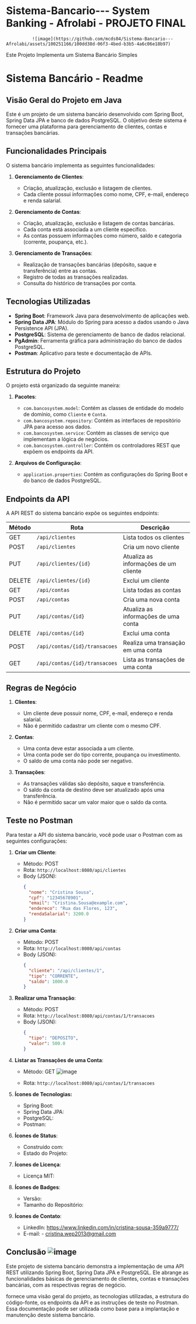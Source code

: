 # Sistema-Bancario--- System Banking - Afrolabi - **PROJETO FINAL**

              ![image](https://github.com/mcds04/Sistema-Bancario---Afrolabi/assets/100251166/100dd38d-06f3-4bed-b3b5-4a6c06e18b97)



Este Projeto Implementa um Sistema Bancário Simples
# Sistema Bancário - Readme

## Visão Geral do Projeto em Java        


Este é um projeto de um sistema bancário desenvolvido com Spring Boot, Spring Data JPA e banco de dados PostgreSQL. O objetivo deste sistema é fornecer uma plataforma para gerenciamento de clientes, contas e transações bancárias.

## Funcionalidades Principais

O sistema bancário implementa as seguintes funcionalidades:

1. **Gerenciamento de Clientes**:
   - Criação, atualização, exclusão e listagem de clientes.
   - Cada cliente possui informações como nome, CPF, e-mail, endereço e renda salarial.

2. **Gerenciamento de Contas**:
   - Criação, atualização, exclusão e listagem de contas bancárias.
   - Cada conta está associada a um cliente específico.
   - As contas possuem informações como número, saldo e categoria (corrente, poupança, etc.).

3. **Gerenciamento de Transações**:
   - Realização de transações bancárias (depósito, saque e transferência) entre as contas.
   - Registro de todas as transações realizadas.
   - Consulta do histórico de transações por conta.

## Tecnologias Utilizadas

- **Spring Boot**: Framework Java para desenvolvimento de aplicações web.
- **Spring Data JPA**: Módulo do Spring para acesso a dados usando o Java Persistence API (JPA).
- **PostgreSQL**: Sistema de gerenciamento de banco de dados relacional.
- **PgAdmin**: Ferramenta gráfica para administração do banco de dados PostgreSQL.
- **Postman**: Aplicativo para teste e documentação de APIs.

## Estrutura do Projeto

O projeto está organizado da seguinte maneira:

1. **Pacotes**:
   - `com.bancosystem.model`: Contém as classes de entidade do modelo de domínio, como `Cliente` e `Conta`.
   - `com.bancosystem.repository`: Contém as interfaces de repositório JPA para acesso aos dados.
   - `com.bancosystem.service`: Contém as classes de serviço que implementam a lógica de negócios.
   - `com.bancosystem.controller`: Contém os controladores REST que expõem os endpoints da API.

2. **Arquivos de Configuração**:
   - `application.properties`: Contém as configurações do Spring Boot e do banco de dados PostgreSQL.

## Endpoints da API

A API REST do sistema bancário expõe os seguintes endpoints:

| Método | Rota | Descrição |
| --- | --- | --- |
| GET | `/api/clientes` | Lista todos os clientes |
| POST | `/api/clientes` | Cria um novo cliente |
| PUT | `/api/clientes/{id}` | Atualiza as informações de um cliente |
| DELETE | `/api/clientes/{id}` | Exclui um cliente |
| GET | `/api/contas` | Lista todas as contas |
| POST | `/api/contas` | Cria uma nova conta |
| PUT | `/api/contas/{id}` | Atualiza as informações de uma conta |
| DELETE | `/api/contas/{id}` | Exclui uma conta |
| POST | `/api/contas/{id}/transacoes` | Realiza uma transação em uma conta |
| GET | `/api/contas/{id}/transacoes` | Lista as transações de uma conta |

## Regras de Negócio

1. **Clientes**:
   - Um cliente deve possuir nome, CPF, e-mail, endereço e renda salarial.
   - Não é permitido cadastrar um cliente com o mesmo CPF.

2. **Contas**:
   - Uma conta deve estar associada a um cliente.
   - Uma conta pode ser do tipo corrente, poupança ou investimento.
   - O saldo de uma conta não pode ser negativo.

3. **Transações**:
   - As transações válidas são depósito, saque e transferência.
   - O saldo da conta de destino deve ser atualizado após uma transferência.
   - Não é permitido sacar um valor maior que o saldo da conta.

## Teste no Postman

Para testar a API do sistema bancário, você pode usar o Postman com as seguintes configurações:

1. **Criar um Cliente**:
   - Método: POST
   - Rota: `http://localhost:8080/api/clientes`
   - Body (JSON):
     ```json
     {
       "nome": "Cristina Sousa",
       "cpf": "12345678901",
       "email": "Cristina.Sousa@example.com",
       "endereco": "Rua das Flores, 123",
       "rendaSalarial": 3200.0
     }
     ```

2. **Criar uma Conta**:
   - Método: POST
   - Rota: `http://localhost:8080/api/contas`
   - Body (JSON):
     ```json
     {
       "cliente": "/api/clientes/1",
       "tipo": "CORRENTE",
       "saldo": 1000.0
     }
     ```

3. **Realizar uma Transação**:
   - Método: POST
   - Rota: `http://localhost:8080/api/contas/1/transacoes`
   - Body (JSON):
     ```json
     {
       "tipo": "DEPOSITO",
       "valor": 500.0
     }
     ```

4. **Listar as Transações de uma Conta**:
   - Método: GET                               ![image](https://github.com/mcds04/Sistema-Bancario---Afrolabi/assets/100251166/54877071-c489-4b71-a47c-6d7ceb6c5bde)

   - Rota: `http://localhost:8080/api/contas/1/transacoes`


1. **Ícones de Tecnologias:**
   - Spring Boot:       
   - Spring Data JPA:      
   - PostgreSQL:           
   - Postman:               

2. **Ícones de Status**:
   - Construído com:        
   - Estado do Projeto:    

3. **Ícones de Licença**:
   - Licença MIT:           

4. **Ícones de Badges**:
   - Versão:                
   - Tamanho do Repositório: 

5. **Ícones de Contato**:
   - LinkedIn:  https://www.linkedin.com/in/cristina-sousa-359a9777/
   - E-mail: -  cristina.wep2013@gmail.com




## Conclusão   ![image](https://github.com/mcds04/Sistema-Bancario---Afrolabi/assets/100251166/0f0b8ada-46db-4b46-b287-dcd1db3c3975)


Este projeto de sistema bancário demonstra a implementação de uma API REST utilizando Spring Boot, Spring Data JPA e PostgreSQL. Ele abrange as funcionalidades básicas de gerenciamento de clientes, contas e transações bancárias, com as respectivas regras de negócio.

fornece uma visão geral do projeto, as tecnologias utilizadas, a estrutura do código-fonte, os endpoints da API e as instruções de teste no Postman. Essa documentação pode ser utilizada como base para a implantação e manutenção deste sistema bancário.
